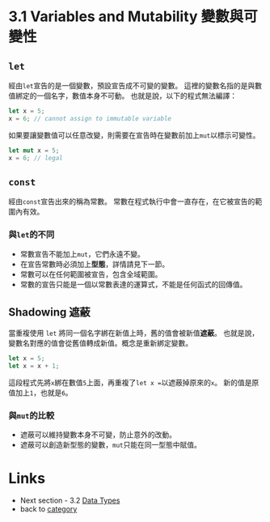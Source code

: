 # 3.1 Variables and Mutability 變數與可變性

## `let`
經由`let`宣告的是一個變數，預設宣告成不可變的變數。
這裡的變數名指的是與數值綁定的一個名字，數值本身不可動。
也就是說，以下的程式無法編譯：
``` rust
let x = 5;
x = 6; // cannot assign to immutable variable
```

如果要讓變數值可以任意改變，則需要在宣告時在變數前加上`mut`以標示可變性。
``` rust
let mut x = 5;
x = 6; // legal
```

## `const`
經由`const`宣告出來的稱為常數。
常數在程式執行中會一直存在，在它被宣告的範圍內有效。

### 與`let`的不同
- 常數宣告不能加上`mut`，它們永遠不變。
- 在宣告常數時必須加上**型態**，詳情請見下一節。
- 常數可以在任何範圍被宣告，包含全域範圍。
- 常數的宣告只能是一個以常數表達的運算式，不能是任何函式的回傳值。

## Shadowing 遮蔽
當重複使用 `let` 將同一個名字綁在新值上時，舊的值會被新值**遮蔽**。
也就是說，變數名對應的值會從舊值轉成新值。概念是重新綁定變數。
``` rust
let x = 5;
let x = x + 1;
```
這段程式先將`x`綁在數值`5`上面，再重複了`let x =`以遮蔽掉原來的`x`。
新的值是原值加上`1`，也就是`6`。

### 與`mut`的比較
- 遮蔽可以維持變數本身不可變，防止意外的改動。
- 遮蔽可以創造新型態的變數，`mut`只能在同一型態中賦值。

# Links
- Next section - 3.2 [Data Types](./type.md)
- back to [category](./../README.md)
